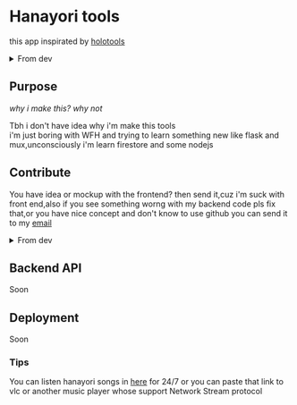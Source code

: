 # Hanayori tools

this app inspirated by [holotools](https://github.com/holofans/holoapi/tree/develop) 
<details>
 <summary>From dev</summary>
 actually i use youtube crawler from holotools and modify some code,so big thx Dragonjet whos build awesome tools and make it GPL
</details>

## Purpose
*why i make this? why not*  

Tbh i don't have idea why i'm make this tools  
i'm just boring with WFH and trying to learn something new like flask and mux,unconsciously i'm learn firestore and some nodejs

## Contribute
You have idea or mockup with the frontend? then send it,cuz i'm suck with front end,also if you see something worng with my backend code pls fix that,or you have nice concept and don't know to use github you can send it to my [email](mailto:Aldinsetiawan99@Gmail.com)
<details>
<summary>From dev</summary>
i'am infrastructure-man(Sysadmin) LMAO,this my first time i'm make app with front end
</details>

## Backend API
Soon

## Deployment
Soon

### Tips
You can listen hanayori songs in [here](https://dev.justhumanz.me/stream) for 24/7 or you can paste that link to vlc or another music player whose support Network Stream protocol